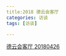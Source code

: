 ```yaml
---
title:2018 德云会客厅
categories: 访谈
tags: [访谈]

---
```


[德云会客厅 20180426](https://www.bilibili.com/video/BV1vV411o7Rj/?)